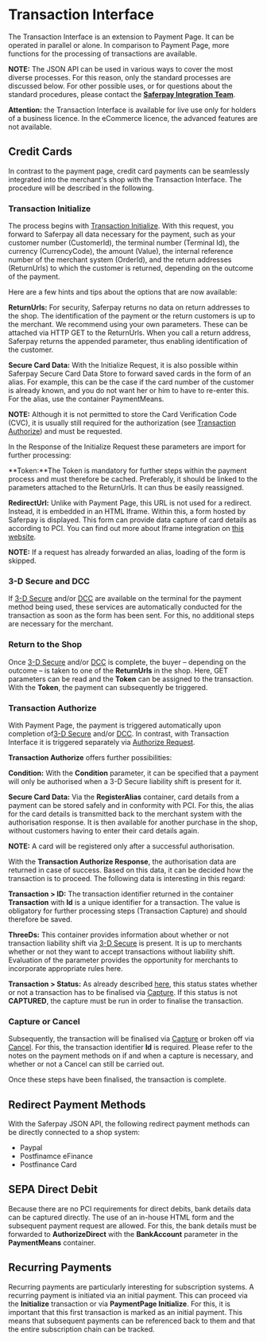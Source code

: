 # Transaction Interface

The Transaction Interface is an extension to Payment Page. It can be operated in parallel or alone. In comparison to Payment Page, more functions for the processing of transactions are available. 
>
**NOTE:** The JSON API can be used in various ways to cover the most diverse processes. For this reason, only the standard processes are discussed below. For other possible uses, or for questions about the standard procedures, please contact the [**Saferpay Integration Team**](https://saferpay.github.io/sndbx/contact.html).
>
>
**Attention:** the Transaction Interface is available for live use only for holders of a business licence. In the eCommerce licence, the advanced features are not available.
>

## <a name="trx-kk"></a> Credit Cards

In contrast to the payment page, credit card payments can be seamlessly integrated into the merchant's shop with the Transaction Interface. The procedure will be described in the following.

### Transaction Initialize

The process begins with [Transaction Initialize](https://saferpay.github.io/jsonapi/#Payment_v1_Transaction_Initialize). With this request, you forward to Saferpay all data necessary for the payment, such as your customer number (CustomerId), the terminal number (Terminal Id), the currency (CurrencyCode), the amount (Value), the internal reference number of the merchant system (OrderId), and the return addresses (ReturnUrls) to which the customer is returned, depending on the outcome of the payment.

Here are a few hints and tips about the options that are now available:

**ReturnUrls:** For security, Saferpay returns no data on return addresses to the shop. The identification of the payment or the return customers is up to the merchant. We recommend using your own parameters. These can be attached via HTTP GET to the ReturnUrls. When you call a return address, Saferpay returns the appended parameter, thus enabling identification of the customer.

**Secure Card Data:** With the Initialize Request, it is also possible within Saferpay Secure Card Data Store to forward saved cards in the form of an alias. For example, this can be the case if the card number of the customer is already known, and you do not want her or him to have to re-enter this. For the alias, use the container PaymentMeans.

>
**NOTE:** Although it is not permitted to store the Card Verification Code (CVC), it is usually still required for the authorization (see [Transaction Authorize](#transaction-authorize))  and must be requested.
>

In the Response of the Initialize Request these parameters are import for further processing:

**Token:**The Token is mandatory for further steps within the payment process and must therefore be cached. Preferably, it should be linked to the parameters attached to the ReturnUrls. It can thus be easily reassigned.

**RedirectUrl:** Unlike with Payment Page, this URL is not used for a redirect. Instead, it is embedded in an HTML Iframe. Within this, a form hosted by Saferpay is displayed. This form can provide data capture of card details as according to PCI. You can find out more about Iframe integration on [this website](https://saferpay.github.io/sndbx/CssiFrame.html).
>
**NOTE:** If a request has already forwarded an alias, loading of the form is skipped. 
>

### 3-D Secure and DCC

If [3-D Secure](https://saferpay.github.io/sndbx/index.html#3ds) and/or [DCC](https://saferpay.github.io/sndbx/index.html#dcc) are available on the terminal for the payment method being used, these services are automatically conducted for the transaction as soon as the form has been sent. For this, no additional steps are necessary for the merchant. 

### Return to the Shop

Once [3-D Secure](https://saferpay.github.io/sndbx/index.html#3ds) and/or [DCC](https://saferpay.github.io/sndbx/index.html#dcc) is complete, the buyer – depending on the outcome – is taken to one of the **ReturnUrls** in the shop. Here, GET parameters can be read and the **Token** can be assigned to the transaction. With the **Token**, the payment can subsequently be triggered.

### <a name="trx-ta"></a>Transaction Authorize

With Payment Page, the payment is triggered automatically upon completion of[3-D Secure](https://saferpay.github.io/sndbx/index.html#3ds) and/or [DCC](https://saferpay.github.io/sndbx/index.html#dcc). In contrast, with Transaction Interface it is triggered separately via [Authorize Request](https://saferpay.github.io/jsonapi/#Payment_v1_Transaction_Authorize).

**Transaction Authorize** offers further possibilities:

**Condition:** With the **Condition** parameter, it can be specified that a payment will only be authorised when a 3-D Secure liability shift is present for it.

**Secure Card Data:** Via the **RegisterAlias** container, card details from a payment can be stored safely and in conformity with PCI. For this, the alias for the card details is transmitted back to the merchant system with the authorisation response. It is then available for another purchase in the shop, without customers having to enter their card details again.
>
**NOTE:** A card will be registered only after a successful authorisation.
>

With the **Transaction Authorize Response**, the authorisation data are returned in case of success. Based on this data, it can be decided how the transaction is to proceed. The following data is interesting in this regard:

**Transaction > ID:** The transaction identifier returned in the container **Transaction** with **Id** is a unique identifier for a transaction. The value is obligatory for further processing steps (Transaction Capture) and should therefore be saved.

**ThreeDs:** This container provides information about whether or not transaction liability shift via [3-D Secure](https://saferpay.github.io/sndbx/index.html#3ds) is present. It is up to merchants whether or not they want to accept transactions without liability shift. Evaluation of the parameter provides the opportunity for merchants to incorporate appropriate rules here.

**Transaction > Status:** As already described [here](https://saferpay.github.io/sndbx/General.html#capture-batch), this status states whether or not a transaction has to be finalised via [Capture](https://saferpay.github.io/jsonapi/#Payment_v1_Transaction_Capture). If this status is not **CAPTURED**, the capture must be run in order to finalise the transaction.

### Capture or Cancel

Subsequently, the transaction will be finalised via [Capture](https://saferpay.github.io/jsonapi/#Payment_v1_Transaction_Capture) or broken off via [Cancel](https://saferpay.github.io/jsonapi/#Payment_v1_Transaction_Cancel). For this, the transaction identifier **Id** is required. Please refer to the notes on the payment methods on if and when a capture is necessary, and whether or not a Cancel can still be carried out.

Once these steps have been finalised, the transaction is complete.

## <a name="trx-rp"></a> Redirect Payment Methods

With the Saferpay JSON API, the following redirect payment methods can be directly connected to a shop system:

*	Paypal
*	Postfinamce eFinance
*	Postfinance Card

## <a name="trx-sepa"></a> SEPA Direct Debit

Because there are no PCI requirements for direct debits, bank details data can be captured directly. The use of an in-house HTML form and the subsequent payment request are allowed. For this, the bank details must be forwarded to **AuthorizeDirect** with the **BankAccount** parameter in the **PaymentMeans** container.

## <a name="trx-recurring"></a> Recurring Payments

Recurring payments are particularly interesting for subscription systems. A recurring payment is initiated via an initial payment. This can proceed via the **Initialize** transaction or via **PaymentPage Initialize**. For this, it is important that this first transaction is marked as an initial payment. This means that subsequent payments can be referenced back to them and that the entire subscription chain can be tracked.
